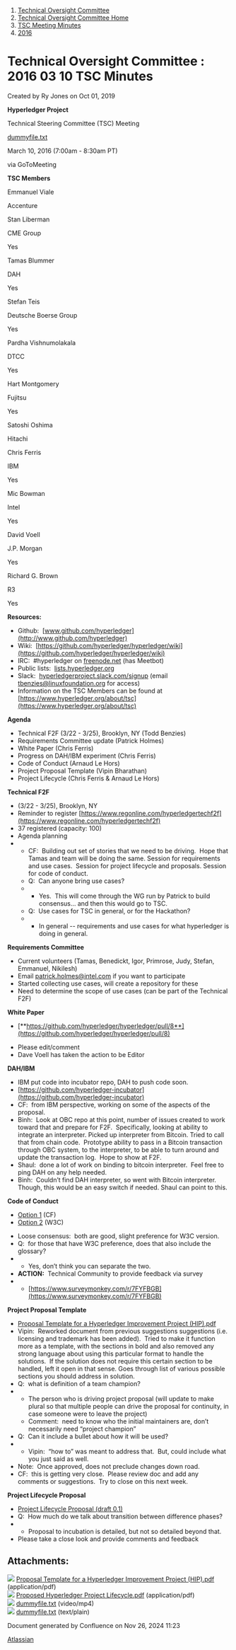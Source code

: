1. [Technical Oversight Committee](index.html)
2. [Technical Oversight Committee Home](Technical-Oversight-Committee-Home_21430274.html)
3. [TSC Meeting Minutes](TSC-Meeting-Minutes_21448544.html)
4. [2016](2016_21448610.html)

# Technical Oversight Committee : 2016 03 10 TSC Minutes

Created by Ry Jones on Oct 01, 2019

**Hyperledger Project**

Technical Steering Committee (TSC) Meeting

[dummyfile.txt](#)

March 10, 2016 (7:00am - 8:30am PT)

via GoToMeeting

**TSC Members**

Emmanuel Viale

Accenture

Stan Liberman

CME Group

Yes

Tamas Blummer

DAH

Yes

Stefan Teis

Deutsche Boerse Group

Yes

Pardha Vishnumolakala

DTCC

Yes

Hart Montgomery

Fujitsu

Yes

Satoshi Oshima

Hitachi

Chris Ferris

IBM

Yes

Mic Bowman

Intel

Yes

David Voell

J.P. Morgan

Yes

Richard G. Brown

R3

Yes

**Resources:**

- Github:  [www.github.com/hyperledger](http://www.github.com/hyperledger)
- Wiki:  [https://github.com/hyperledger/hyperledger/wiki](https://github.com/hyperledger/hyperledger/wiki)
- IRC:  #hyperledger on [freenode.net](http://freenode.net) (has Meetbot)
- Public lists:  [lists.hyperledger.org](http://lists.hyperledger.org)
- Slack:  [hyperledgerproject.slack.com/signup](http://hyperledgerproject.slack.com/signup) (email [tbenzies@linuxfoundation.org](mailto:tbenzies@linuxfoundation.org) for access)
- Information on the TSC Members can be found at [https://www.hyperledger.org/about/tsc](https://www.hyperledger.org/about/tsc)

**Agenda**

- Technical F2F (3/22 - 3/25), Brooklyn, NY (Todd Benzies)
- Requirements Committee update (Patrick Holmes)
- White Paper (Chris Ferris)
- Progress on DAH/IBM experiment (Chris Ferris)
- Code of Conduct (Arnaud Le Hors)
- Project Proposal Template (Vipin Bharathan)
- Project Lifecycle (Chris Ferris &amp; Arnaud Le Hors)

**Technical F2F**

- (3/22 - 3/25), Brooklyn, NY
- Reminder to register [https://www.regonline.com/hyperledgertechf2f](https://www.regonline.com/hyperledgertechf2f)
- 37 registered (capacity: 100)
- Agenda planning
- - CF:  Building out set of stories that we need to be driving.  Hope that Tamas and team will be doing the same. Session for requirements and use cases.  Session for project lifecycle and proposals. Session for code of conduct.
  - Q:  Can anyone bring use cases?
  - - Yes.  This will come through the WG run by Patrick to build consensus… and then this would go to TSC.
  - Q:  Use cases for TSC in general, or for the Hackathon?
  - - In general -- requirements and use cases for what hyperledger is doing in general.

**Requirements Committee**

- Current volunteers (Tamas, Benedickt, Igor, Primrose, Judy, Stefan, Emmanuel, Nikilesh)
- Email [patrick.holmes@intel.com](mailto:patrick.holmes@intel.com) if you want to participate
- Started collecting use cases, will create a repository for these
- Need to determine the scope of use cases (can be part of the Technical F2F)

**White Paper**

- [**https://github.com/hyperledger/hyperledger/pull/8**](https://github.com/hyperledger/hyperledger/pull/8)

<!--THE END-->

- Please edit/comment
- Dave Voell has taken the action to be Editor

**DAH/IBM**

- IBM put code into incubator repo, DAH to push code soon.
- [https://github.com/hyperledger-incubator](https://github.com/hyperledger-incubator)
- CF:  from IBM perspective, working on some of the aspects of the proposal.
- Binh:  Look at OBC repo at this point, number of issues created to work toward that and prepare for F2F.  Specifically, looking at ability to integrate an interpreter. Picked up interpreter from Bitcoin. Tried to call that from chain code.  Prototype ability to pass in a Bitcoin transaction through OBC system, to the interpreter, to be able to turn around and update the transaction log.  Hope to show at F2F.
- Shaul:  done a lot of work on binding to bitcoin interpreter.  Feel free to ping DAH on any help needed.
- Binh:  Couldn’t find DAH interpreter, so went with Bitcoin interpreter.  Though, this would be an easy switch if needed. Shaul can point to this.

**Code of Conduct**

- [Option 1](https://docs.google.com/document/d/1ZjSBGk8GAUVrupECzidQE9rhZwJLgaY0TRQLAAYcmzI/edit) (CF)
- [Option 2](https://docs.google.com/document/d/1uwT2x4yTmPn3xrRuqXZ4ZTcuIiZvF3N8VOnqFIO4Q-0/edit) (W3C)

<!--THE END-->

- Loose consensus:  both are good, slight preference for W3C version.
- Q:  for those that have W3C preference, does that also include the glossary?
- - Yes, don’t think you can separate the two.
- **ACTION:**  Technical Community to provide feedback via survey
- - [https://www.surveymonkey.com/r/7FYFBGB](https://www.surveymonkey.com/r/7FYFBGB)

**Project Proposal Template**

- [Proposal Template for a Hyperledger Improvement Project (HIP).pdf](attachments/21432369/21448618.pdf)
- Vipin:  Reworked document from previous suggestions suggestions (i.e. licensing and trademark has been added).  Tried to make it function more as a template, with the sections in bold and also removed any strong language about using this particular format to handle the solutions.  If the solution does not require this certain section to be handled, left it open in that sense. Goes through list of various possible sections you should address in solution.
- Q:  what is definition of a team champion?
- - The person who is driving project proposal (will update to make plural so that multiple people can drive the proposal for continuity, in case someone were to leave the project)
  - Comment:  need to know who the initial maintainers are, don’t necessarily need “project champion”
- Q:  Can it include a bullet about how it will be used?
- - Vipin:  “how to” was meant to address that.  But, could include what you just said as well.
- Note:  Once approved, does not preclude changes down road.
- CF:  this is getting very close.  Please review doc and add any comments or suggestions.  Try to close on this next week.

**Project Lifecycle Proposal**

- [Project Lifecycle Proposal (draft 0.1)](attachments/21432369/21448619.pdf)
- Q:  How much do we talk about transition between difference phases?
- - Proposal to incubation is detailed, but not so detailed beyond that.
- Please take a close look and provide comments and feedback

## Attachments:

![](images/icons/bullet_blue.gif) [Proposal Template for a Hyperledger Improvement Project (HIP).pdf](attachments/21432369/21448618.pdf) (application/pdf)  
![](images/icons/bullet_blue.gif) [Proposed Hyperledger Project Lifecycle.pdf](attachments/21432369/21448619.pdf) (application/pdf)  
![](images/icons/bullet_blue.gif) [dummyfile.txt](attachments/21432369/21457523.txt) (video/mp4)  
![](images/icons/bullet_blue.gif) [dummyfile.txt](attachments/21432369/21448620.txt) (text/plain)

Document generated by Confluence on Nov 26, 2024 11:23

[Atlassian](http://www.atlassian.com/)
